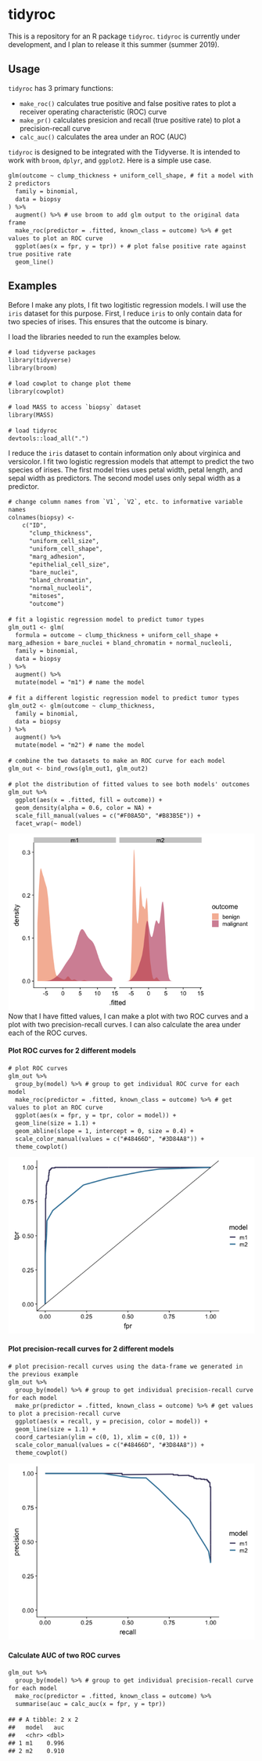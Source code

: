 tidyroc
=======

This is a repository for an R package `tidyroc`. `tidyroc` is currently
under development, and I plan to release it this summer (summer 2019).

Usage
-----

`tidyroc` has 3 primary functions:

-   `make_roc()` calculates true positive and false positive rates to
    plot a receiver operating characteristic (ROC) curve
-   `make_pr()` calculates presicion and recall (true positive rate) to
    plot a precision-recall curve  
-   `calc_auc()` calculates the area under an ROC (AUC)

`tidyroc` is designed to be integrated with the Tidyverse. It is
intended to work with `broom`, `dplyr`, and `ggplot2`. Here is a simple
use case.

    glm(outcome ~ clump_thickness + uniform_cell_shape, # fit a model with 2 predictors
      family = binomial,
      data = biopsy
    ) %>%
      augment() %>% # use broom to add glm output to the original data frame
      make_roc(predictor = .fitted, known_class = outcome) %>% # get values to plot an ROC curve
      ggplot(aes(x = fpr, y = tpr)) + # plot false positive rate against true positive rate
      geom_line()

Examples
--------

Before I make any plots, I fit two logitistic regression models. I will
use the `iris` dataset for this purpose. First, I reduce `iris` to only
contain data for two species of irises. This ensures that the outcome is
binary.

I load the libraries needed to run the examples below.

    # load tidyverse packages
    library(tidyverse)
    library(broom)

    # load cowplot to change plot theme
    library(cowplot)

    # load MASS to access `biopsy` dataset
    library(MASS)

    # load tidyroc
    devtools::load_all(".")

I reduce the `iris` dataset to contain information only about virginica
and versicolor. I fit two logistic regression models that attempt to
predict the two species of irises. The first model tries uses petal
width, petal length, and sepal width as predictors. The second model
uses only sepal width as a predictor.

    # change column names from `V1`, `V2`, etc. to informative variable names
    colnames(biopsy) <- 
        c("ID",
          "clump_thickness",
          "uniform_cell_size",
          "uniform_cell_shape",
          "marg_adhesion",
          "epithelial_cell_size",
          "bare_nuclei",
          "bland_chromatin",
          "normal_nucleoli",
          "mitoses",
          "outcome")

    # fit a logistic regression model to predict tumor types
    glm_out1 <- glm(
      formula = outcome ~ clump_thickness + uniform_cell_shape + marg_adhesion + bare_nuclei + bland_chromatin + normal_nucleoli,
      family = binomial,
      data = biopsy
    ) %>%
      augment() %>%
      mutate(model = "m1") # name the model

    # fit a different logistic regression model to predict tumor types
    glm_out2 <- glm(outcome ~ clump_thickness,
      family = binomial,
      data = biopsy
    ) %>%
      augment() %>%
      mutate(model = "m2") # name the model

    # combine the two datasets to make an ROC curve for each model
    glm_out <- bind_rows(glm_out1, glm_out2)

    # plot the distribution of fitted values to see both models' outcomes
    glm_out %>%
      ggplot(aes(x = .fitted, fill = outcome)) +
      geom_density(alpha = 0.6, color = NA) +
      scale_fill_manual(values = c("#F08A5D", "#B83B5E")) +
      facet_wrap(~ model)

![](figures/unnamed-chunk-3-1.png) Now that I have fitted values, I can
make a plot with two ROC curves and a plot with two precision-recall
curves. I can also calculate the area under each of the ROC curves.

#### Plot ROC curves for 2 different models

    # plot ROC curves
    glm_out %>%
      group_by(model) %>% # group to get individual ROC curve for each model
      make_roc(predictor = .fitted, known_class = outcome) %>% # get values to plot an ROC curve
      ggplot(aes(x = fpr, y = tpr, color = model)) +
      geom_line(size = 1.1) +
      geom_abline(slope = 1, intercept = 0, size = 0.4) +
      scale_color_manual(values = c("#48466D", "#3D84A8")) +
      theme_cowplot()

![](figures/unnamed-chunk-4-1.png)

#### Plot precision-recall curves for 2 different models

    # plot precision-recall curves using the data-frame we generated in the previous example
    glm_out %>%
      group_by(model) %>% # group to get individual precision-recall curve for each model
      make_pr(predictor = .fitted, known_class = outcome) %>% # get values to plot a precision-recall curve
      ggplot(aes(x = recall, y = precision, color = model)) +
      geom_line(size = 1.1) +
      coord_cartesian(ylim = c(0, 1), xlim = c(0, 1)) +
      scale_color_manual(values = c("#48466D", "#3D84A8")) +
      theme_cowplot()

![](figures/unnamed-chunk-5-1.png)

#### Calculate AUC of two ROC curves

    glm_out %>%
      group_by(model) %>% # group to get individual precision-recall curve for each model
      make_roc(predictor = .fitted, known_class = outcome) %>%
      summarise(auc = calc_auc(x = fpr, y = tpr))

    ## # A tibble: 2 x 2
    ##   model   auc
    ##   <chr> <dbl>
    ## 1 m1    0.996
    ## 2 m2    0.910
